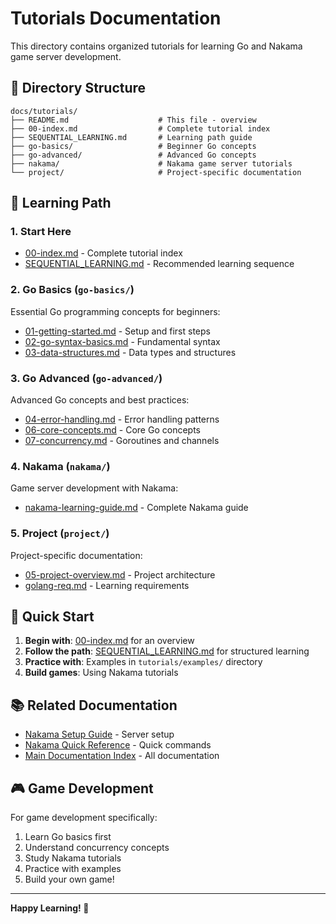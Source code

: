 # Tutorials Documentation

This directory contains organized tutorials for learning Go and Nakama game server development.

## 📁 Directory Structure

```
docs/tutorials/
├── README.md                    # This file - overview
├── 00-index.md                  # Complete tutorial index
├── SEQUENTIAL_LEARNING.md       # Learning path guide
├── go-basics/                   # Beginner Go concepts
├── go-advanced/                 # Advanced Go concepts
├── nakama/                      # Nakama game server tutorials
└── project/                     # Project-specific documentation
```

## 🎯 Learning Path

### **1. Start Here**
- [00-index.md](./00-index.md) - Complete tutorial index
- [SEQUENTIAL_LEARNING.md](./SEQUENTIAL_LEARNING.md) - Recommended learning sequence

### **2. Go Basics** (`go-basics/`)
Essential Go programming concepts for beginners:
- [01-getting-started.md](./go-basics/01-getting-started.md) - Setup and first steps
- [02-go-syntax-basics.md](./go-basics/02-go-syntax-basics.md) - Fundamental syntax
- [03-data-structures.md](./go-basics/03-data-structures.md) - Data types and structures

### **3. Go Advanced** (`go-advanced/`)
Advanced Go concepts and best practices:
- [04-error-handling.md](./go-advanced/04-error-handling.md) - Error handling patterns
- [06-core-concepts.md](./go-advanced/06-core-concepts.md) - Core Go concepts
- [07-concurrency.md](./go-advanced/07-concurrency.md) - Goroutines and channels

### **4. Nakama** (`nakama/`)
Game server development with Nakama:
- [nakama-learning-guide.md](./nakama/nakama-learning-guide.md) - Complete Nakama guide

### **5. Project** (`project/`)
Project-specific documentation:
- [05-project-overview.md](./project/05-project-overview.md) - Project architecture
- [golang-req.md](./project/golang-req.md) - Learning requirements

## 🚀 Quick Start

1. **Begin with**: [00-index.md](./00-index.md) for an overview
2. **Follow the path**: [SEQUENTIAL_LEARNING.md](./SEQUENTIAL_LEARNING.md) for structured learning
3. **Practice with**: Examples in `tutorials/examples/` directory
4. **Build games**: Using Nakama tutorials

## 📚 Related Documentation

- [Nakama Setup Guide](../nakama-setup-guide.md) - Server setup
- [Nakama Quick Reference](../nakama-quick-reference.md) - Quick commands
- [Main Documentation Index](../README.md) - All documentation

## 🎮 Game Development

For game development specifically:
1. Learn Go basics first
2. Understand concurrency concepts
3. Study Nakama tutorials
4. Practice with examples
5. Build your own game!

---

**Happy Learning! 🎉**

